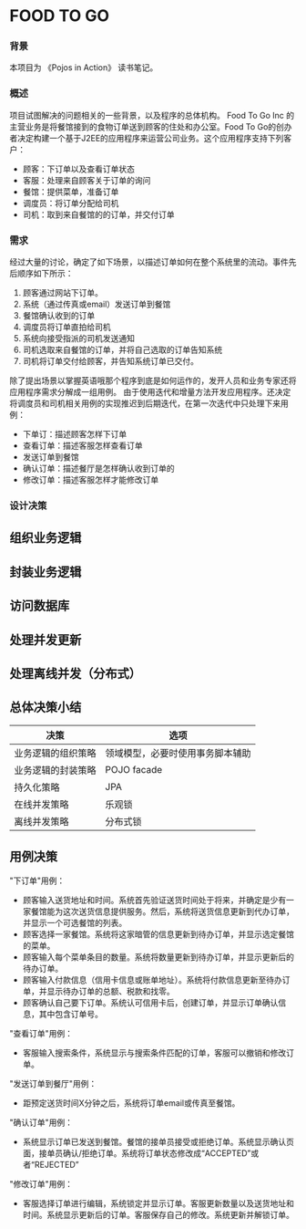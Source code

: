 # FOOD TO GO 

### 背景
本项目为 《Pojos in Action》 读书笔记。

### 概述
项目试图解决的问题相关的一些背景，以及程序的总体机构。
Food To Go Inc 的主营业务是将餐馆接到的食物订单送到顾客的住处和办公室。Food To Go的创办者决定构建一个基于J2EE的应用程序来运营公司业务。这个应用程序支持下列客户：
 * 顾客：下订单以及查看订单状态
 * 客服：处理来自顾客关于订单的询问
 * 餐馆：提供菜单，准备订单
 * 调度员：将订单分配给司机
 * 司机：取到来自餐馆的的订单，并交付订单

### 需求
经过大量的讨论，确定了如下场景，以描述订单如何在整个系统里的流动。事件先后顺序如下所示：

1. 顾客通过网站下订单。
2. 系统（通过传真或email）发送订单到餐馆
3. 餐馆确认收到的订单
4. 调度员将订单直拍给司机
5. 系统向接受指派的司机发送通知
6. 司机选取来自餐馆的订单，并将自己选取的订单告知系统
7. 司机将订单交付给顾客，并告知系统订单已交付。

除了提出场景以掌握英语哦那个程序到底是如何运作的，发开人员和业务专家还将应用程序需求分解成一组用例。
由于使用迭代和增量方法开发应用程序。还决定将调度员和司机相关用例的实现推迟到后期迭代，在第一次迭代中只处理下来用例：

- 下单订：描述顾客怎样下订单
- 查看订单：描述客服怎样查看订单
- 发送订单到餐馆
- 确认订单：描述餐厅是怎样确认收到订单的
- 修改订单：描述客服怎样才能修改订单

### 设计决策

## 组织业务逻辑
## 封装业务逻辑
## 访问数据库
## 处理并发更新
## 处理离线并发（分布式）
## 总体决策小结
|决策|选项|
|----|----|
|业务逻辑的组织策略|领域模型，必要时使用事务脚本辅助|
|业务逻辑的封装策略|POJO facade|
|持久化策略|JPA|
|在线并发策略|乐观锁|
|离线并发策略|分布式锁|

## 用例决策

"下订单"用例：
- 顾客输入送货地址和时间。系统首先验证送货时间处于将来，并确定是少有一家餐馆能为这次送货信息提供服务。然后，系统将送货信息更新到代办订单，并显示一个可选餐馆的列表。
- 顾客选择一家餐馆。系统将这家暗管的信息更新到待办订单，并显示选定餐馆的菜单。
- 顾客输入每个菜单条目的数量。系统将数量更新到待办订单，并显示更新后的待办订单。
- 顾客输入付款信息（信用卡信息或账单地址）。系统将付款信息更新至待办订单，并显示待办订单的总额、税款和找零。
- 顾客确认自己要下订单。系统认可信用卡后，创建订单，并显示订单确认信息，其中包含订单号。

"查看订单"用例：
- 客服输入搜索条件，系统显示与搜索条件匹配的订单，客服可以撤销和修改订单。

"发送订单到餐厅"用例：
- 距预定送货时间X分钟之后，系统将订单email或传真至餐馆。

"确认订单"用例：
- 系统显示订单已发送到餐馆。餐馆的接单员接受或拒绝订单。系统显示确认页面，接单员确认/拒绝订单。系统将订单状态修改成“ACCEPTED”或者“REJECTED”

"修改订单"用例：
- 客服选择订单进行编辑，系统锁定并显示订单。客服更新数量以及送货地址和时间。系统显示更新后的订单。客服保存自己的修改。系统更新并解锁订单。